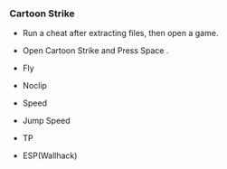 ###  Cartoon Strike
- Run a cheat after extracting files, then open a game.

- Open Cartoon Strike and Press Space .

- Fly

- Noclip

- Speed

- Jump Speed

- TP

- ESP(Wallhack)
